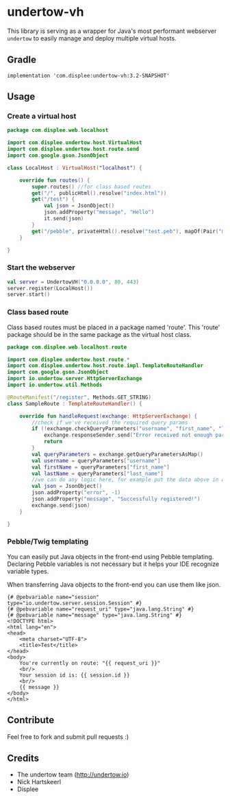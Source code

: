 # undertow-vh
This library is serving as a wrapper for Java's most performant webserver `undertow` to easily manage and deploy multiple virtual hosts.

## Gradle
```
implementation 'com.displee:undertow-vh:3.2-SNAPSHOT'
```
## Usage

### Create a virtual host
```kotlin
package com.displee.web.localhost

import com.displee.undertow.host.VirtualHost
import com.displee.undertow.host.route.send
import com.google.gson.JsonObject

class LocalHost : VirtualHost("localhost") {

    override fun routes() {
        super.routes() //for class based routes
        get("/", publicHtml().resolve("index.html"))
        get("/test") {
            val json = JsonObject()
            json.addProperty("message", "Hello")
            it.send(json)
        }
        get("/pebble", privateHtml().resolve("test.peb"), mapOf(Pair("message", "Undertow is awesome!")))
    }

}
```

### Start the webserver
```kotlin
val server = UndertowVH("0.0.0.0", 80, 443)
server.register(LocalHost())
server.start()
```

### Class based route
Class based routes must be placed in a package named 'route'. This 'route' package should be in the same package as the virtual host class.
```kotlin
package com.displee.web.localhost.route

import com.displee.undertow.host.route.*
import com.displee.undertow.host.route.impl.TemplateRouteHandler
import com.google.gson.JsonObject
import io.undertow.server.HttpServerExchange
import io.undertow.util.Methods

@RouteManifest("/register", Methods.GET_STRING)
class SampleRoute : TemplateRouteHandler() {

    override fun handleRequest(exchange: HttpServerExchange) {
        //check if we've received the required query params
        if (!exchange.checkQueryParameters("username", "first_name", "last_name")) {
            exchange.responseSender.send("Error received not enough parameters.")
            return
        }
        val queryParameters = exchange.getQueryParametersAsMap()
        val username = queryParameters["username"]
        val firstName = queryParameters["first_name"]
        val lastName = queryParameters["last_name"]
        //we can do any logic here, for example put the data above in a database
        val json = JsonObject()
        json.addProperty("error", -1)
        json.addProperty("message", "Successfully registered!")
        exchange.send(json)
    }

}
```

### Pebble/Twig templating
You can easily put Java objects in the front-end using Pebble templating. Declaring Pebble variables is not necessary but it helps your IDE recognize variable types.

When transferring Java objects to the front-end you can use them like json.
```twig
{# @pebvariable name="session" type="io.undertow.server.session.Session" #}
{# @pebvariable name="request_uri" type="java.lang.String" #}
{# @pebvariable name="message" type="java.lang.String" #}
<!DOCTYPE html>
<html lang="en">
<head>
    <meta charset="UTF-8">
    <title>Test</title>
</head>
<body>
    You're currently on route: "{{ request_uri }}"
    <br/>
    Your session id is: {{ session.id }}
    <br/>
    {{ message }}
</body>
</html>
```

## Contribute
Feel free to fork and submit pull requests :)

## Credits
- The undertow team (http://undertow.io)
- Nick Hartskeerl
- Displee